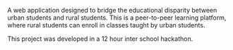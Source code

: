 A web application designed to bridge the educational disparity between urban students and rural students. This is a peer-to-peer learning platform, where rural students can enroll in classes taught by urban students.

This project was developed in a 12 hour inter school hackathon.



